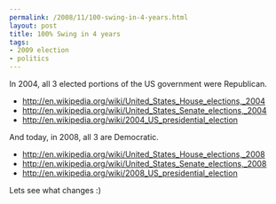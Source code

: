 ```yaml
--- 
permalink: /2008/11/100-swing-in-4-years.html
layout: post
title: 100% Swing in 4 years
tags: 
- 2009 election
- politics
---
```

In 2004, all 3 elected portions of the US government were Republican.
<ul><li><a href="http://en.wikipedia.org/wiki/United_States_House_elections,_2004">http://en.wikipedia.org/wiki/United_States_House_elections,_2004</a></li><li><a href="http://en.wikipedia.org/wiki/United_States_Senate_elections,_2004">http://en.wikipedia.org/wiki/United_States_Senate_elections,_2004</a></li><li><a href="http://en.wikipedia.org/wiki/2004_US_presidential_election">http://en.wikipedia.org/wiki/2004_US_presidential_election</a></li></ul>And today, in 2008, all 3 are Democratic.
<ul><li><a href="http://en.wikipedia.org/wiki/United_States_House_elections,_2008">http://en.wikipedia.org/wiki/United_States_House_elections,_2008</a></li><li><a href="http://en.wikipedia.org/wiki/United_States_Senate_elections,_2008">http://en.wikipedia.org/wiki/United_States_Senate_elections,_2008</a></li><li><a href="http://en.wikipedia.org/wiki/2008_US_presidential_election">http://en.wikipedia.org/wiki/2008_US_presidential_election</a></li></ul>Lets see what changes :)
